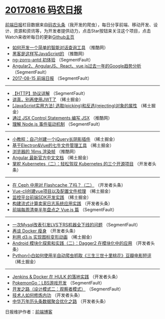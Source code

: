 # [20170816 码农日报](http://hao.caibaojian.com/date/2017/08/16)

[前端日报](http://caibaojian.com/c/news)栏目数据来自[码农头条](http://hao.caibaojian.com/)（我开发的爬虫），每日分享前端、移动开发、设计、资源和资讯等，为开发者提供动力，点击Star按钮来关注这个项目，点击Watch来收听每日的更新[Github主页](https://github.com/kujian/frontendDaily)
* [如何开发一个简单的智能对话查询工具](http://hao.caibaojian.com/48003.html) （推酷网）
* [黑客是这样写JavaScript的](http://hao.caibaojian.com/48001.html) （推酷网）
* [ng-zorro-antd 初体验](http://hao.caibaojian.com/47986.html) （SegmentFault）
* [Angular2、AngularJS、React、vue.js过去一年的Google趋势分析](http://hao.caibaojian.com/47994.html) （SegmentFault）
* [2017-08-15 前端日报](http://hao.caibaojian.com/47995.html) （SegmentFault）

***
* [【HTTP】协议详解](http://hao.caibaojian.com/47997.html) （SegmentFault）
* [讲真，别再使用JWT了](http://hao.caibaojian.com/48023.html) （稀土掘金）
* [[JavaScript实用方法] 选取(picking)和反选(rejecting)对象的属性](http://hao.caibaojian.com/48024.html) （稀土掘金）
* [通过 JSX Control Statements 编写 JSX](http://hao.caibaojian.com/48002.html) （推酷网）
* [理解 Node.js 事件驱动机制](http://hao.caibaojian.com/47992.html) （SegmentFault）

***
* [小教程：自己创建一个jQuery长阴影插件](http://hao.caibaojian.com/48012.html) （稀土掘金）
* [基于Electron&amp;Vue的七牛文件管理工具](http://hao.caibaojian.com/48014.html) （稀土掘金）
* [浏览器的 16ms 渲染帧](http://hao.caibaojian.com/48000.html) （推酷网）
* [Angular 最新官方中文文档](http://hao.caibaojian.com/48015.html) （稀土掘金）
* [掌舵 Kubernetes（二）：轻松驾驭 Kubernetes 的三个开源项目](http://hao.caibaojian.com/48055.html) （开发者头条）

***
* [在 Ceph 中用对 Flashcache 了吗？（二）](http://hao.caibaojian.com/48056.html) （开发者头条）
* [Vue-cli创建vue项目以及配置文件梳理](http://hao.caibaojian.com/48009.html) （稀土掘金）
* [监控平台前端SDK开发实践](http://hao.caibaojian.com/48020.html) （稀土掘金）
* [构建流式计算卖家日志系统应用实践](http://hao.caibaojian.com/48048.html) （开发者头条）
* [前端每周清单半年盘点之 Vue.js 篇](http://hao.caibaojian.com/47985.html) （SegmentFault）

***
* [一次Mysql改表引发LVS下RS机器全下线的问题](http://hao.caibaojian.com/47996.html) （SegmentFault）
* [再谈 Docker 瘦身](http://hao.caibaojian.com/48049.html) （开发者头条）
* [利用 d3.js 实现图标变形动画](http://hao.caibaojian.com/48011.html) （稀土掘金）
* [Android 模块化探索和实践（二）：Dagger2 在模块化中的应用](http://hao.caibaojian.com/48060.html) （开发者头条）
* [Python小白如何使用半自动爬虫抓取《三生三世十里桃花》豆瓣电影短评](http://hao.caibaojian.com/48022.html) （稀土掘金）

***
* [Jenkins &amp; Docker 在 HULK 的落地实践](http://hao.caibaojian.com/48050.html) （开发者头条）
* [PokemonGo：LBS游戏开发](http://hao.caibaojian.com/47987.html) （SegmentFault）
* [开发之路（设计模式二：观察者模式）](http://hao.caibaojian.com/47999.html) （SegmentFault）
* [技术人如何修炼内功](http://hao.caibaojian.com/48042.html) （开发者头条）
* [中华万年历头条数据聚合优化之路](http://hao.caibaojian.com/48054.html) （开发者头条）

日报维护作者：[前端博客](http://caibaojian.com/) 